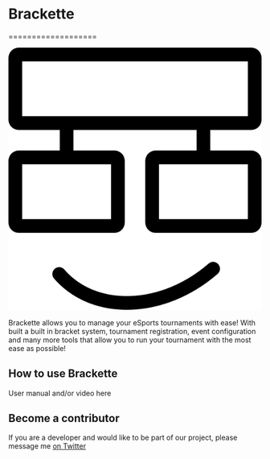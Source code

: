# Brackette
===================

![logo](/public/img/logo.png) 

Brackette allows you to manage your eSports tournaments with ease! With built a built in bracket system, tournament registration, event configuration and many more tools that allow you to run your tournament with the most ease as possible! 

How to use Brackette
-------------

User manual and/or video here 

Become a contributor
-------------

If you are a developer and would like to be part of our project, please message me [on Twitter](https://twitter.com/realDanBoy)

